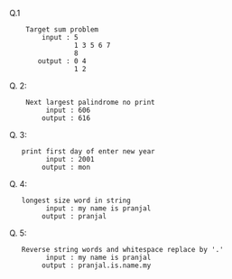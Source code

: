Q.1

        Target sum problem
            input : 5
                    1 3 5 6 7
                    8
           output : 0 4
                    1 2

Q. 2:

        Next largest palindrome no print
             input : 606
            output : 616

Q. 3:

       
       print first day of enter new year
             input : 2001
            output : mon

Q. 4:

       longest size word in string
             input : my name is pranjal
            output : pranjal

Q. 5:

       Reverse string words and whitespace replace by '.'
             input : my name is pranjal
            output : pranjal.is.name.my